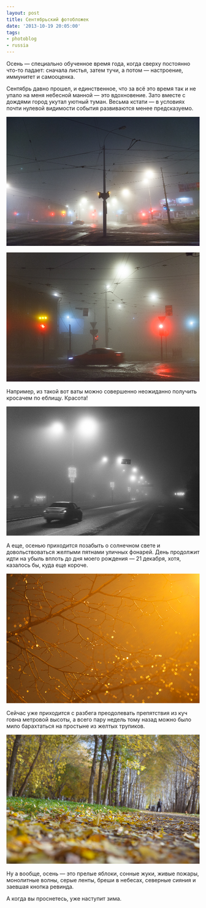 ```yaml
---
layout: post
title: Сентябрьский фотобложек
date: '2013-10-19 20:05:00'
tags:
- photoblog
- russia
---
```


Осень — специально обученное время года, когда сверху постоянно что-то падает: сначала листья, затем тучи, а потом — настроение, иммунитет и самооценка.

Сентябрь давно прошел, и единственное, что за всё это время так и не упало на меня небесной манной — это вдохновение.&nbsp;Зато вместе с дождями город укутал уютный туман. Весьма кстати — в условиях почти нулевой видимости события развиваются менее предсказуемо.

![IMG_5244](/assets/images/2017/08/IMG_5244.jpg)

![IMG_5247](/assets/images/2017/08/IMG_5247.jpg)

Например, из такой вот ваты можно совершенно неожиданно получить кросачем по еблищу. Красота!

![IMG_5260](/assets/images/2017/08/IMG_5260.jpg)

А еще, осенью приходится позабыть о солнечном свете и довольствоваться желтыми пятнами уличных фонарей. День продолжит идти на убыль вплоть до дня моего рождения — 21 декабря, хотя, казалось бы, куда еще короче.

![IMG_5492](/assets/images/2017/08/IMG_5492.jpg)

Сейчас уже приходится с разбега преодолевать препятствия из куч говна метровой высоты, а всего пару недель тому назад можно было мило барахтаться на простыне из желтых трупиков.

![IMG_5515](/assets/images/2017/08/IMG_5515.jpg)

Ну а вообще, осень — это прелые яблоки, сонные жуки, живые пожары, монолитные волны, серые ленты, бреши в небесах, северные сияния и заевшая кнопка ревинда.

А когда вы проснетесь, уже наступит зима.


